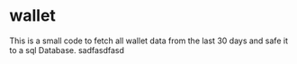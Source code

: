 # wallet
This is a small code to fetch all wallet data from the last 30 days and safe it to a sql Database.
sadfasdfasd

